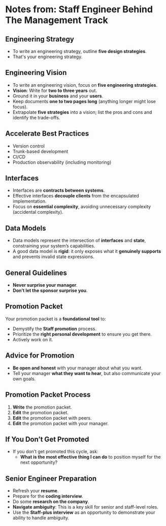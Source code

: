 # Notes from: Staff Engineer Behind The Management Track

## Engineering Strategy

- To write an engineering strategy, outline **five design strategies**.  
- That's your engineering strategy.

## Engineering Vision

- To write an engineering vision, focus on **five engineering strategies**.  
- **Vision**: Write for **two to three years** out.  
- Ground it in your **business** and your **users**.  
- Keep documents **one to two pages long** (anything longer might lose focus).  
- Extrapolate **five strategies** into a vision; list the pros and cons and identify the trade-offs.

## Accelerate Best Practices

- Version control  
- Trunk-based development  
- CI/CD  
- Production observability (including monitoring)

## Interfaces

- Interfaces are **contracts between systems**.  
- Effective interfaces **decouple clients** from the encapsulated implementation.  
- Focus on **essential complexity**, avoiding unnecessary complexity (accidental complexity).

## Data Models

- Data models represent the intersection of **interfaces** and **state**, constraining your system’s capabilities.  
- A good data model is **rigid**: it only exposes what it **genuinely supports** and prevents invalid state expressions.

## General Guidelines

- **Never surprise your manager**.  
- **Don’t let the sponsor surprise you**.

## Promotion Packet

Your promotion packet is a **foundational tool** to:

- Demystify the **Staff promotion** process.  
- Prioritize the **right personal development** to ensure you get there.  
- Actively work on it.

## Advice for Promotion

- **Be open and honest** with your manager about what you want.  
- Tell your manager **what they want to hear**, but also communicate your own goals.

## Promotion Packet Process

1. **Write** the promotion packet.  
2. **Edit** the promotion packet.  
3. **Edit** the promotion packet with peers.  
4. **Edit** the promotion packet with your manager.

## If You Don’t Get Promoted

- If you don’t get promoted this cycle, ask:  
  - **What is the most effective thing I can do** to position myself for the next opportunity?

## Senior Engineer Preparation

- Refresh your **resume**.  
- Prepare for the **coding interview**.  
- Do some **research on the company**.  
- **Navigate ambiguity**: This is a key skill for senior and staff-level roles.  
- Use the **Staff-plus interview** as an opportunity to demonstrate your ability to handle ambiguity.
